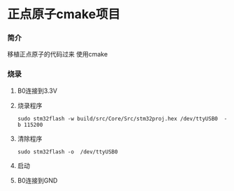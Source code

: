 正点原子cmake项目
===
### 简介
移植正点原子的代码过来
使用cmake
### 烧录
1. B0连接到3.3V

2. 烧录程序

   ```
   sudo stm32flash -w build/src/Core/Src/stm32proj.hex /dev/ttyUSB0  -b 115200
   ```

   

3. 清除程序

   ```
   sudo stm32flash -o  /dev/ttyUSB0
   ```

4. 启动
1. B0连接到GND